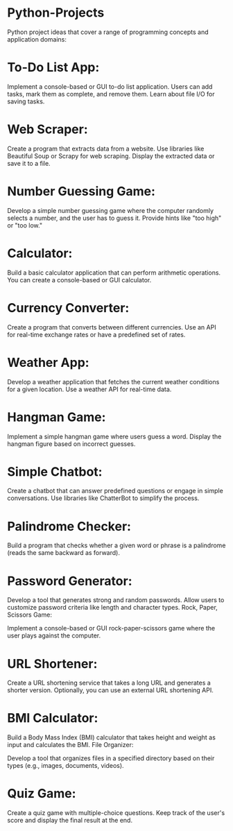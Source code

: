 # Python-Projects
Python project ideas that cover a range of programming concepts and application domains:

# To-Do List App:

Implement a console-based or GUI to-do list application.
Users can add tasks, mark them as complete, and remove them.
Learn about file I/O for saving tasks.

# Web Scraper:

Create a program that extracts data from a website.
Use libraries like Beautiful Soup or Scrapy for web scraping.
Display the extracted data or save it to a file.

# Number Guessing Game:

Develop a simple number guessing game where the computer randomly selects a number, and the user has to guess it.
Provide hints like "too high" or "too low."

# Calculator:

Build a basic calculator application that can perform arithmetic operations.
You can create a console-based or GUI calculator.

# Currency Converter:

Create a program that converts between different currencies.
Use an API for real-time exchange rates or have a predefined set of rates.

# Weather App:

Develop a weather application that fetches the current weather conditions for a given location.
Use a weather API for real-time data.

# Hangman Game:

Implement a simple hangman game where users guess a word.
Display the hangman figure based on incorrect guesses.

# Simple Chatbot:

Create a chatbot that can answer predefined questions or engage in simple conversations.
Use libraries like ChatterBot to simplify the process.

# Palindrome Checker:

Build a program that checks whether a given word or phrase is a palindrome (reads the same backward as forward).

# Password Generator:

Develop a tool that generates strong and random passwords.
Allow users to customize password criteria like length and character types.
Rock, Paper, Scissors Game:

Implement a console-based or GUI rock-paper-scissors game where the user plays against the computer.

# URL Shortener:

Create a URL shortening service that takes a long URL and generates a shorter version.
Optionally, you can use an external URL shortening API.

# BMI Calculator:

Build a Body Mass Index (BMI) calculator that takes height and weight as input and calculates the BMI.
File Organizer:

Develop a tool that organizes files in a specified directory based on their types (e.g., images, documents, videos).

# Quiz Game:

Create a quiz game with multiple-choice questions.
Keep track of the user's score and display the final result at the end.
